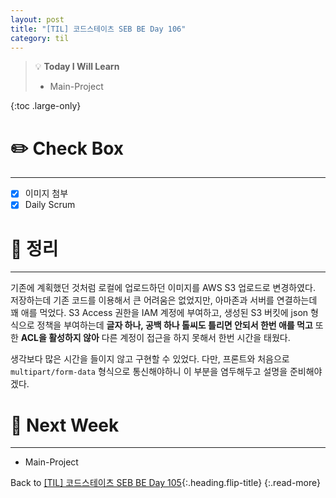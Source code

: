 ```yaml
---
layout: post
title: "[TIL] 코드스테이츠 SEB BE Day 106"
category: til
---
```

> 💡 **Today I Will Learn**
>
> * Main-Project

{:toc .large-only}

# ✏️ Check Box
***

* [x] <label>이미지 첨부</label>
* [x] <label>Daily Scrum</label>

# 📌 정리
***

기존에 계획했던 것처럼 로컬에 업로드하던 이미지를 AWS S3 업로드로 변경하였다. 저장하는데 기존 코드를 이용해서 큰 어려움은 없었지만, 아마존과 서버를 연결하는데 꽤 애를 먹었다. S3 Access 권한을 IAM 계정에 부여하고, 생성된 S3 버킷에 json 형식으로 정책을 부여하는데 **글자 하나, 공백 하나 톨씨도 틀리면 안되서 한번 애를 먹고** 또한 **ACL을 활성하지 않아** 다른 계정이 접근을 하지 못해서 한번 시간을 태웠다.

생각보다 많은 시간을 들이지 않고 구현할 수 있었다. 다만, 프론트와 처음으로 `multipart/form-data` 형식으로 통신해야하니 이 부분을 염두해두고 설명을 준비해야겠다.

# 🎯 Next Week
***

* Main-Project

Back to [[TIL] 코드스테이츠 SEB BE Day 105](220927-til){:.heading.flip-title}
{:.read-more}